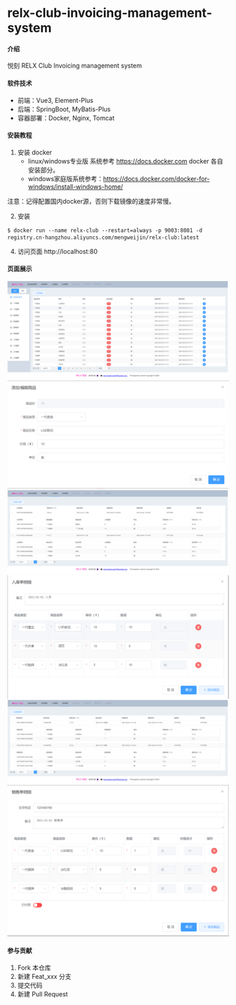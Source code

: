 # relx-club-invoicing-management-system

#### 介绍
悦刻 RELX Club Invoicing management system

#### 软件技术
* 前端：Vue3, Element-Plus
* 后端：SpringBoot, MyBatis-Plus
* 容器部署：Docker, Nginx, Tomcat

#### 安装教程
1. 安装 docker
    * linux/windows专业版 系统参考 https://docs.docker.com docker 各自安装部分。
    * windows家庭版系统参考：https://docs.docker.com/docker-for-windows/install-windows-home/
    
注意：记得配置国内docker源，否则下载镜像的速度非常慢。

2.  安装
````
$ docker run --name relx-club --restart=always -p 9003:8081 -d registry.cn-hangzhou.aliyuncs.com/mengweijin/relx-club:latest
````

4. 访问页面 http://localhost:80

#### 页面展示
![image](docs/image/goods_list.png)
![image](docs/image/goods_edit.png)
![image](docs/image/stock_in_list.png)
![image](docs/image/stock_in_add.png)
![image](docs/image/stock_out_list.png)
![image](docs/image/stock_out_add.png)

#### 参与贡献

1.  Fork 本仓库
2.  新建 Feat_xxx 分支
3.  提交代码
4.  新建 Pull Request

